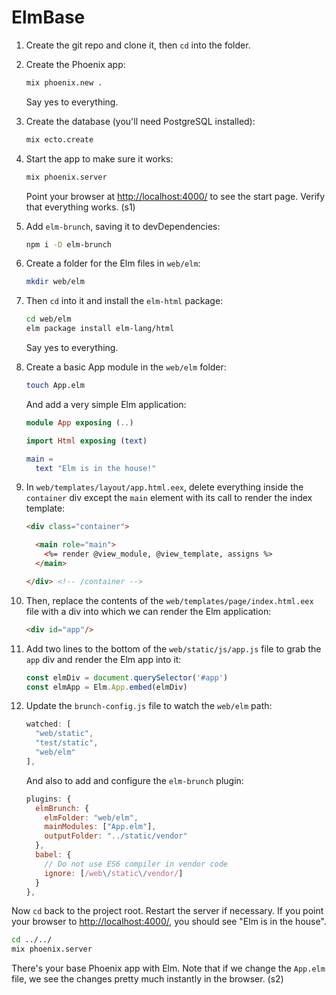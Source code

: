 # ElmBase

1. Create the git repo and clone it, then `cd` into the folder.

2. Create the Phoenix app:

    ```sh
    mix phoenix.new .
    ```

    Say yes to everything.

3. Create the database (you'll need PostgreSQL installed):

    ```sh
    mix ecto.create
    ```

4. Start the app to make sure it works:

    ```sh
    mix phoenix.server
    ```

    Point your browser at [http://localhost:4000/](http://localhost:4000/) to see the start page. Verify that everything works. (s1)

5. Add `elm-brunch`, saving it to devDependencies:

    ```sh
    npm i -D elm-brunch
    ```

6. Create a folder for the Elm files in `web/elm`:

    ```sh
    mkdir web/elm
    ```

7. Then `cd` into it and install the `elm-html` package:

    ```sh
    cd web/elm
    elm package install elm-lang/html
    ```

    Say yes to everything.

8. Create a basic App module in the `web/elm` folder:

    ```sh
    touch App.elm
    ```

    And add a very simple Elm application:

    ```elm
    module App exposing (..)

    import Html exposing (text)

    main =
      text "Elm is in the house!"
    ```

9. In `web/templates/layout/app.html.eex`, delete everything inside the `container` div except the `main` element with its call to render the index template:

    ```html
    <div class="container">

      <main role="main">
        <%= render @view_module, @view_template, assigns %>
      </main>

    </div> <!-- /container -->
    ```

10. Then, replace the contents of the `web/templates/page/index.html.eex` file with a div into which we can render the Elm application:

    ```html
    <div id="app"/>
    ```

11. Add two lines to the bottom of the `web/static/js/app.js` file to grab the `app` div and render the Elm app into it:

    ```js
    const elmDiv = document.querySelector('#app')
    const elmApp = Elm.App.embed(elmDiv)
    ```

12. Update the `brunch-config.js` file to watch the `web/elm` path:

    ```js
    watched: [
      "web/static",
      "test/static",
      "web/elm"
    ],
    ```

    And also to add and configure the `elm-brunch` plugin:

    ```js
    plugins: {
      elmBrunch: {
        elmFolder: "web/elm",
        mainModules: ["App.elm"],
        outputFolder: "../static/vendor"
      },
      babel: {
        // Do not use ES6 compiler in vendor code
        ignore: [/web\/static\/vendor/]
      }
    },
    ```

Now `cd` back to the project root. Restart the server if necessary. If you point your browser to [http://localhost:4000/](http://localhost:4000/), you should see "Elm is in the house".

```sh
cd ../../
mix phoenix.server
```

There's your base Phoenix app with Elm. Note that if we change the `App.elm` file, we see the changes pretty much instantly in the browser. (s2)
